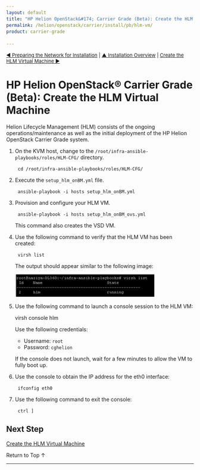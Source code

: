 ```yaml
---
layout: default
title: "HP Helion OpenStack&#174; Carrier Grade (Beta): Create the HLM Virtual Machine"
permalink: /helion/openstack/carrier/install/pb/hlm-vm/
product: carrier-grade

---
```

<!--UNDER REVISION-->


<script>

function PageRefresh {
onLoad="window.refresh"
}

PageRefresh();

</script>

<p style="font-size: small;"><a href="/helion/openstack/carrier/install/pb/network/prepare/">&#9664; Preparing the Network for Installation</a> | <a href="/helion/openstack/carrier/install/pb/overview/">&#9650; Installation Overview</a> | <a href="/helion/openstack/carrier/install/pb/hlm-vm/"> Create the HLM Virtual Machine &#9654;</a> </p> 



# HP Helion OpenStack&#174; Carrier Grade (Beta):  Create the HLM Virtual Machine

Helion Lifecycle Management (HLM) consists of the ongoing operations/maintenance as well as the initial deployment of the HP Helion OpenStack Carrier Grade system.

1. On the KVM host, change to the `/root/infra-ansible-playbooks/roles/HLM-CFG/` directory.

		cd /root/infra-ansible-playbooks/roles/HLM-CFG/

2. Execute the `setup_hlm_onBM.yml` file.

		ansible-playbook -i hosts setup_hlm_onBM.yml

3. Provision and configure your HLM VM.

		ansible-playbook -i hosts setup_hlm_onBM_ovs.yml

	This command also creates the VSD VM.

3. Use the following command to verify that the HLM VM has been created:

		virsh list

	The output should appear similar to the following image:

	<img src="/media/CGH-install-pb-hlm-node.png" />

4. Use the following command to launch a console session to the HLM VM: 

	virsh console hlm 

	Use the following credentials:

	* Username: `root`
	* Password: `cghelion`

	If the console does not launch, wait for a few minutes to allow the VM to fully boot up.

5. Use the console to obtain the IP address for the eth0 interface: 

		ifconfig eth0

7. Use the following command to exit the console:

		ctrl ]

## Next Step

[Create the HLM Virtual Machine](/helion/openstack/carrier/install/pb/hlm-vm/)

<a href="#top" style="padding:14px 0px 14px 0px; text-decoration: none;"> Return to Top &#8593; </a>

---


